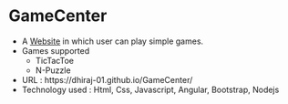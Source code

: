 # GameCenter
<ul>
    <li> A <a href="https://dhiraj-01.github.io/GameCenter/">Website</a> in which user can play simple games. </li>
    <li>
        Games supported
        <ul>
          <li> TicTacToe </li>
          <li> N-Puzzle </li>
        </ul>
    </li>
    <li> URL : https://dhiraj-01.github.io/GameCenter/ </li>
    <li>
        Technology used : Html, Css, Javascript, Angular, Bootstrap, Nodejs
    </li>
</ul>
